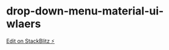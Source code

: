 # drop-down-menu-material-ui-wlaers

[Edit on StackBlitz ⚡️](https://stackblitz.com/edit/drop-down-menu-material-ui-wlaers)